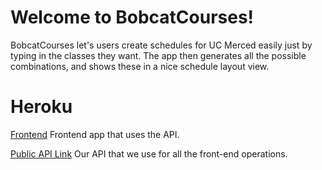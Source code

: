 # Welcome to BobcatCourses!

BobcatCourses let's users create schedules for UC Merced easily just by typing in the classes they want. The app then generates all the possible combinations, and shows these in a nice schedule layout view.


# Heroku

[Frontend](www.bobcatcourses.tk) Frontend app that uses the API.

[Public API Link](https://cse120-course-planner.herokuapp.com/api)
Our API that we use for all the front-end operations.

